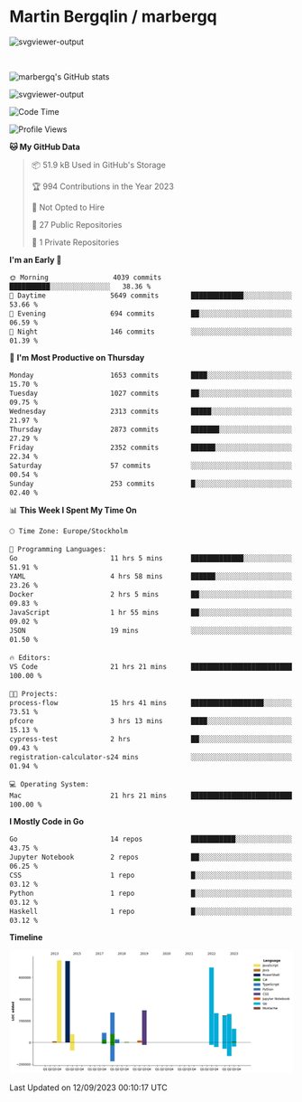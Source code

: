 # Martin Bergqlin / marbergq

![svgviewer-output](https://user-images.githubusercontent.com/2405410/206014777-22d41ecb-c24f-421d-b7d9-bba2cb5bb0de.svg)

<br>

<!--- [![Martin's Week](https://github-readme-stats.vercel.app/api/wakatime?username=marbergq&theme=dark)](https://github.com/anuraghazra/github-readme-stats) -->

![marbergq's GitHub stats](https://github-readme-stats.vercel.app/api?username=marbergq&count_private=true&show_icons=true)

![svgviewer-output](https://wakatime.com/badge/user/3f0a2069-6683-4e19-9a4a-7d21ea815067.svg)

<!--START_SECTION:waka-->
![Code Time](http://img.shields.io/badge/Code%20Time-3%2C302%20hrs%2022%20mins-blue)

![Profile Views](http://img.shields.io/badge/Profile%20Views-33-blue)

**🐱 My GitHub Data** 

> 📦 51.9 kB Used in GitHub's Storage 
 > 
> 🏆 994 Contributions in the Year 2023
 > 
> 🚫 Not Opted to Hire
 > 
> 📜 27 Public Repositories 
 > 
> 🔑 1 Private Repositories 
 > 
**I'm an Early 🐤** 

```text
🌞 Morning                4039 commits        ██████████░░░░░░░░░░░░░░░   38.36 % 
🌆 Daytime                5649 commits        █████████████░░░░░░░░░░░░   53.66 % 
🌃 Evening                694 commits         ██░░░░░░░░░░░░░░░░░░░░░░░   06.59 % 
🌙 Night                  146 commits         ░░░░░░░░░░░░░░░░░░░░░░░░░   01.39 % 
```
📅 **I'm Most Productive on Thursday** 

```text
Monday                   1653 commits        ████░░░░░░░░░░░░░░░░░░░░░   15.70 % 
Tuesday                  1027 commits        ██░░░░░░░░░░░░░░░░░░░░░░░   09.75 % 
Wednesday                2313 commits        █████░░░░░░░░░░░░░░░░░░░░   21.97 % 
Thursday                 2873 commits        ███████░░░░░░░░░░░░░░░░░░   27.29 % 
Friday                   2352 commits        ██████░░░░░░░░░░░░░░░░░░░   22.34 % 
Saturday                 57 commits          ░░░░░░░░░░░░░░░░░░░░░░░░░   00.54 % 
Sunday                   253 commits         █░░░░░░░░░░░░░░░░░░░░░░░░   02.40 % 
```


📊 **This Week I Spent My Time On** 

```text
🕑︎ Time Zone: Europe/Stockholm

💬 Programming Languages: 
Go                       11 hrs 5 mins       █████████████░░░░░░░░░░░░   51.91 % 
YAML                     4 hrs 58 mins       ██████░░░░░░░░░░░░░░░░░░░   23.26 % 
Docker                   2 hrs 5 mins        ██░░░░░░░░░░░░░░░░░░░░░░░   09.83 % 
JavaScript               1 hr 55 mins        ██░░░░░░░░░░░░░░░░░░░░░░░   09.02 % 
JSON                     19 mins             ░░░░░░░░░░░░░░░░░░░░░░░░░   01.50 % 

🔥 Editors: 
VS Code                  21 hrs 21 mins      █████████████████████████   100.00 % 

🐱‍💻 Projects: 
process-flow             15 hrs 41 mins      ██████████████████░░░░░░░   73.51 % 
pfcore                   3 hrs 13 mins       ████░░░░░░░░░░░░░░░░░░░░░   15.13 % 
cypress-test             2 hrs               ██░░░░░░░░░░░░░░░░░░░░░░░   09.43 % 
registration-calculator-s24 mins             ░░░░░░░░░░░░░░░░░░░░░░░░░   01.94 % 

💻 Operating System: 
Mac                      21 hrs 21 mins      █████████████████████████   100.00 % 
```

**I Mostly Code in Go** 

```text
Go                       14 repos            ███████████░░░░░░░░░░░░░░   43.75 % 
Jupyter Notebook         2 repos             ██░░░░░░░░░░░░░░░░░░░░░░░   06.25 % 
CSS                      1 repo              █░░░░░░░░░░░░░░░░░░░░░░░░   03.12 % 
Python                   1 repo              █░░░░░░░░░░░░░░░░░░░░░░░░   03.12 % 
Haskell                  1 repo              █░░░░░░░░░░░░░░░░░░░░░░░░   03.12 % 
```



**Timeline**

![Lines of Code chart](https://raw.githubusercontent.com/marbergq/marbergq/main/assets/bar_graph.png)


 Last Updated on 12/09/2023 00:10:17 UTC
<!--END_SECTION:waka-->
